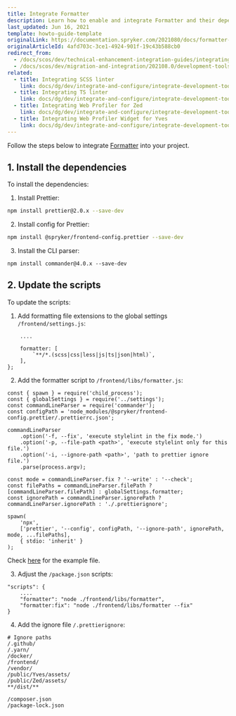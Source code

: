```yaml
---
title: Integrate Formatter
description: Learn how to enable and integrate Formatter and their dependencies into your Spryker based project.
last_updated: Jun 16, 2021
template: howto-guide-template
originalLink: https://documentation.spryker.com/2021080/docs/formatter-integration-guide
originalArticleId: 4afd703c-3ce1-4924-901f-19c43b588cb0
redirect_from:
  - /docs/scos/dev/technical-enhancement-integration-guides/integrating-development-tools/integrating-formatter.html
  - /docs/scos/dev/migration-and-integration/202108.0/development-tools/formatter-integration-guide.html
related:
  - title: Integrating SCSS linter
    link: docs/dg/dev/integrate-and-configure/integrate-development-tools/integrate-scss-linter.html
  - title: Integrating TS linter
    link: docs/dg/dev/integrate-and-configure/integrate-development-tools/integrate-ts-linter.html
  - title: Integrating Web Profiler for Zed
    link: docs/dg/dev/integrate-and-configure/integrate-development-tools/integrate-web-profiler-for-zed.html
  - title: Integrating Web Profiler Widget for Yves
    link: docs/dg/dev/integrate-and-configure/integrate-development-tools/integrate-web-profiler-widget-for-yves.html
---
```


Follow the steps below to integrate [Formatter](/docs/scos/dev/sdk/development-tools/formatter.html) into your project.

## 1. Install the dependencies

To install the dependencies:

1. Install Prettier:

```bash
npm install prettier@2.0.x --save-dev
```

2. Install config for Prettier:

```bash
npm install @spryker/frontend-config.prettier --save-dev
```

3. Install the CLI parser:

```
npm install commander@4.0.x --save-dev
```

## 2. Update the scripts

To update the scripts:

1. Add formatting file extensions to the global settings `/frontend/settings.js`:

```const globalSettings = {
    ....

    formatter: [
        `**/*.(scss|css|less|js|ts|json|html)`,
    ],
};
```

2. Add the formatter script to `/frontend/libs/formatter.js`:

```
const { spawn } = require('child_process');
const { globalSettings } = require('../settings');
const commandLineParser = require('commander');
const configPath = 'node_modules/@spryker/frontend-config.prettier/.prettierrc.json';

commandLineParser
    .option('-f, --fix', 'execute stylelint in the fix mode.')
    .option('-p, --file-path <path>', 'execute stylelint only for this file.')
    .option('-i, --ignore-path <path>', 'path to prettier ignore file.')
    .parse(process.argv);

const mode = commandLineParser.fix ? '--write' : '--check';
const filePaths = commandLineParser.filePath ? [commandLineParser.filePath] : globalSettings.formatter;
const ignorePath = commandLineParser.ignorePath ? commandLineParser.ignorePath : './.prettierignore';

spawn(
    'npx',
    ['prettier', '--config', configPath, '--ignore-path', ignorePath, mode, ...filePaths],
    { stdio: 'inherit' }
);
```

 Check [here](https://github.com/spryker-shop/suite/blob/master/frontend/libs/formatter.js) for the example file.

3. Adjust the `/package.json` scripts:

```
"scripts": {
    ....
    "formatter": "node ./frontend/libs/formatter",
    "formatter:fix": "node ./frontend/libs/formatter --fix"
}
```

4. Add the ignore file `/.prettierignore`:

```
# Ignore paths
/.github/
/.yarn/
/docker/
/frontend/
/vendor/
/public/Yves/assets/
/public/Zed/assets/
**/dist/**

/composer.json
/package-lock.json
```
